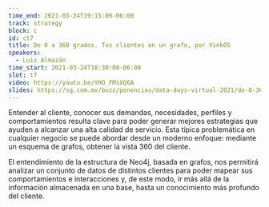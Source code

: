 ```yaml
---
time_end: 2021-03-24T19:15:00-06:00
track: strategy
block: c
id: ct7
title: De 0 a 360 grados. Tus clientes en un grafo, por VinkOS
speakers:
  - Luis Almazán
time_start: 2021-03-24T18:30:00-06:00
slot: t7
video: https://youtu.be/YHO_FMsXQ6A
slides: https://sg.com.mx/buzz/ponencias/data-days-virtual-2021/de-0-360-grados-tus-clientes-en-un-grafo-por-vinkos
---
```


Entender al cliente, conocer sus demandas, necesidades, perfiles y comportamientos resulta clave para poder generar mejores estrategias que ayuden a alcanzar una alta calidad de servicio. Esta típica problemática en cualquier negocio se puede abordar desde un moderno enfoque: mediante un esquema de grafos, obtener la vista 360 del cliente.

El entendimiento de la estructura de Neo4j, basada en grafos, nos permitirá analizar un conjunto de datos de distintos clientes para poder mapear sus comportamientos e interacciones y, de este modo, ir más allá de la información almacenada en una base, hasta un conocimiento más profundo del cliente.